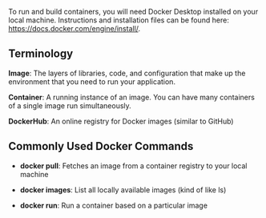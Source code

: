 To run and build containers, you will need Docker Desktop installed on your local machine. Instructions and installation files can be found here: https://docs.docker.com/engine/install/.

## Terminology

**Image**: The layers of libraries, code, and configuration that make up the environment that you need to run your application. 

**Container**: A running instance of an image. You can have many containers of a single image run simultaneously.

**DockerHub**: An online registry for Docker images (similar to GitHub)

## Commonly Used Docker Commands

- **docker pull**: Fetches an image from a container registry to your local machine

- **docker images**: List all locally available images (kind of like ls)

- **docker run**: Run a container based on a particular image
